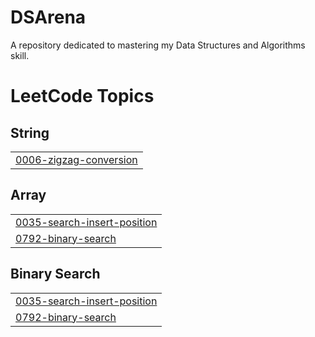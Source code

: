 # DSArena
A repository dedicated to mastering my Data Structures and Algorithms skill.

<!---LeetCode Topics Start-->
# LeetCode Topics
## String
|  |
| ------- |
| [0006-zigzag-conversion](https://github.com/Arka056/DSArena/tree/master/0006-zigzag-conversion) |
## Array
|  |
| ------- |
| [0035-search-insert-position](https://github.com/Arka056/DSArena/tree/master/0035-search-insert-position) |
| [0792-binary-search](https://github.com/Arka056/DSArena/tree/master/0792-binary-search) |
## Binary Search
|  |
| ------- |
| [0035-search-insert-position](https://github.com/Arka056/DSArena/tree/master/0035-search-insert-position) |
| [0792-binary-search](https://github.com/Arka056/DSArena/tree/master/0792-binary-search) |
<!---LeetCode Topics End-->